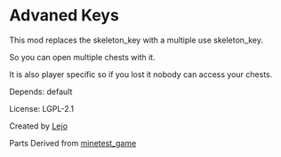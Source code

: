 # Advaned Keys

This mod replaces the skeleton_key with a multiple use skeleton_key.

So you can open multiple chests with it.

It is also player specific so if you lost it nobody can access your chests.

Depends: default

License: LGPL-2.1

Created by [Lejo](https://github.com/Lejo1)

Parts Derived from [minetest_game](https://github.com/minetest/minetest_game)
